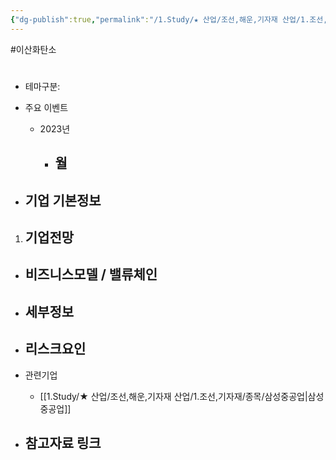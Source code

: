 ```yaml
---
{"dg-publish":true,"permalink":"/1.Study/★ 산업/조선,해운,기자재 산업/1.조선,기자재/INFO_조선/암모니아 추진선/","created":"2024-11-20T21:02:29.284+09:00","updated":"2025-06-03T20:07:21.675+09:00"}
---
```


#이산화탄소

#


- 테마구분:




- 주요 이벤트
	- 2023년
		- 월
			- 




- 기업 기본정보
	- 





1. 기업전망
	- 





- 비즈니스모델 / 밸류체인
	- 





- 세부정보
	- 





- 리스크요인
	- 





- 관련기업
	- [[1.Study/★ 산업/조선,해운,기자재 산업/1.조선,기자재/종목/삼성중공업\|삼성중공업]]




- 참고자료 링크
	- 